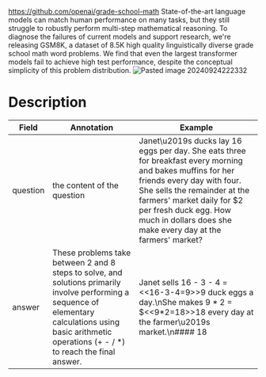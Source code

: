https://github.com/openai/grade-school-math
State-of-the-art language models can match human performance on many tasks, but they still struggle to robustly perform multi-step mathematical reasoning. To diagnose the failures of current models and support research, we're releasing GSM8K, a dataset of 8.5K high quality linguistically diverse grade school math word problems. We find that even the largest transformer models fail to achieve high test performance, despite the conceptual simplicity of this problem distribution.
![Pasted image 20240924222332](https://github.com/user-attachments/assets/b8313962-c2e3-45d5-9f9b-85fba5ae8d27)

# Description
| Field    | Annotation                                                                                                                                                                                                  | Example                                                                                                                                                                                                                                                                                       |
| -------- | ----------------------------------------------------------------------------------------------------------------------------------------------------------------------------------------------------------- | --------------------------------------------------------------------------------------------------------------------------------------------------------------------------------------------------------------------------------------------------------------------------------------------- |
| question | the content of the question                                                                                                                                                                                 | Janet\u2019s ducks lay 16 eggs per day. She eats three for breakfast every morning and bakes muffins for her friends every day with four. She sells the remainder at the farmers' market daily for $2 per fresh duck egg. How much in dollars does she make every day at the farmers' market? |
| answer   | These problems take between 2 and 8 steps to solve, and solutions primarily involve performing a sequence of elementary calculations using basic arithmetic operations (+ - / *) to reach the final answer. | Janet sells 16 - 3 - 4 = <<16-3-4=9>>9 duck eggs a day.\nShe makes 9 * 2 = $<<9*2=18>>18 every day at the farmer\u2019s market.\n#### 18                                                                                                                                                      |
